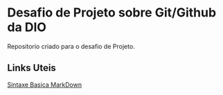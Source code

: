 # Desafio de Projeto sobre Git/Github da DIO
Repositorio criado para o desafio de Projeto.

## Links Uteis 
[Sintaxe Basica MarkDown](markdownguide.org/basic-syntax/)
